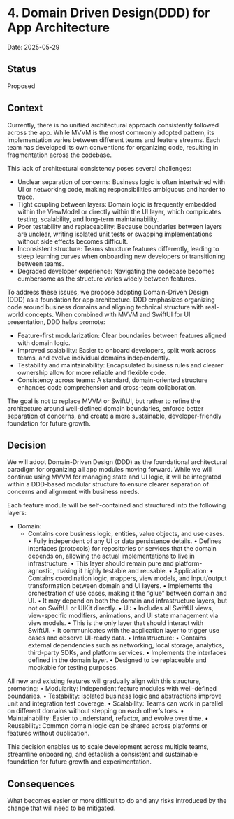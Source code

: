 # 4. Domain Driven Design(DDD) for App Architecture

Date: 2025-05-29

## Status

Proposed

## Context

Currently, there is no unified architectural approach consistently followed across the app. While MVVM is the most commonly adopted pattern,
its implementation varies between different teams and feature streams. 
Each team has developed its own conventions for organizing code, resulting in fragmentation across the codebase.

This lack of architectural consistency poses several challenges:
- Unclear separation of concerns: Business logic is often intertwined with UI or networking code, making responsibilities ambiguous and harder to trace.
- Tight coupling between layers: Domain logic is frequently embedded within the ViewModel or directly within the UI layer, which complicates testing, scalability, and long-term maintainability.
- Poor testability and replaceability: Because boundaries between layers are unclear, writing isolated unit tests or swapping implementations without side effects becomes difficult.
- Inconsistent structure: Teams structure features differently, leading to steep learning curves when onboarding new developers or transitioning between teams.
- Degraded developer experience: Navigating the codebase becomes cumbersome as the structure varies widely between features.

To address these issues, we propose adopting Domain-Driven Design (DDD) as a foundation for app architecture. DDD emphasizes organizing code around business domains and aligning technical structure with real-world concepts. 
When combined with MVVM and SwiftUI for UI presentation, DDD helps promote:
- Feature-first modularization: Clear boundaries between features aligned with domain logic.
- Improved scalability: Easier to onboard developers, split work across teams, and evolve individual domains independently.
- Testability and maintainability: Encapsulated business rules and clearer ownership allow for more reliable and flexible code.
- Consistency across teams: A standard, domain-oriented structure enhances code comprehension and cross-team collaboration.

The goal is not to replace MVVM or SwiftUI, but rather to refine the architecture around well-defined domain boundaries, enforce better separation of concerns, and create a more sustainable, developer-friendly foundation for 
future growth.


## Decision

We will adopt Domain-Driven Design (DDD) as the foundational architectural paradigm for organizing all app modules moving forward. While we will continue using MVVM for managing state and UI logic, it will be integrated 
within a DDD-based modular structure to ensure clearer separation of concerns and alignment with business needs.

Each feature module will be self-contained and structured into the following layers:
- Domain:
  - Contains core business logic, entities, value objects, and use cases.
    •    Fully independent of any UI or data persistence details.
    •    Defines interfaces (protocols) for repositories or services that the domain depends on, allowing the actual implementations to live in infrastructure.
    •    This layer should remain pure and platform-agnostic, making it highly testable and reusable.
    •    Application:
    •    Contains coordination logic, mappers, view models, and input/output transformation between domain and UI layers.
    •    Implements the orchestration of use cases, making it the “glue” between domain and UI.
    •    It may depend on both the domain and infrastructure layers, but not on SwiftUI or UIKit directly.
    •    UI:
    •    Includes all SwiftUI views, view-specific modifiers, animations, and UI state management via view models.
    •    This is the only layer that should interact with SwiftUI.
    •    It communicates with the application layer to trigger use cases and observe UI-ready data.
    •    Infrastructure:
    •    Contains external dependencies such as networking, local storage, analytics, third-party SDKs, and platform services.
    •    Implements the interfaces defined in the domain layer.
    •    Designed to be replaceable and mockable for testing purposes.

All new and existing features will gradually align with this structure, promoting:
    •    Modularity: Independent feature modules with well-defined boundaries.
    •    Testability: Isolated business logic and abstractions improve unit and integration test coverage.
    •    Scalability: Teams can work in parallel on different domains without stepping on each other’s toes.
    •    Maintainability: Easier to understand, refactor, and evolve over time.
    •    Reusability: Common domain logic can be shared across platforms or features without duplication.

This decision enables us to scale development across multiple teams, streamline onboarding, and establish a consistent and sustainable foundation for future growth and experimentation.

## Consequences

What becomes easier or more difficult to do and any risks introduced by the change that will need to be mitigated.



<!--3. Decision-->
<!---->
<!--We will adopt Domain Driven Design as the foundational structure for all app modules moving forward. MVVM will still be used as the UI layer architecture, but within a DDD-oriented structure.-->
<!---->
<!--Each feature module will contain:-->
<!---->
<!--Domain: Business models, use cases, and logic (independent of UI or data sources)-->
<!---->
<!--Application: Coordinators, mappers, view models-->
<!---->
<!--UI: SwiftUI views, modifiers, animations-->
<!---->
<!--Infrastructure: Networking, persistence, third-party services-->
<!---->
<!--All features will follow this structure to promote modularity, maintainability, and scalability.-->
<!---->
<!--4. Alternatives Considered-->
<!---->
<!--Continue with current MVVM-only approach: Rejected due to inconsistent implementations and long-term maintainability concerns.-->
<!---->
<!--Use VIPER or Clean Architecture: Rejected as they tend to be over-engineered for our team’s size and feature complexity.-->
<!---->
<!--Feature-first flat structure: Helpful for small teams, but lacks clear layering and separation of business logic.-->
<!---->
<!--5. Consequences-->
<!---->
<!--Developers will need to be trained in DDD principles and layering-->
<!---->
<!--Refactoring will be required for existing modules to align with DDD-->
<!---->
<!--Improved modularity and testability across features-->
<!---->
<!--Better team collaboration through uniform structure-->
<!---->
<!--Increased onboarding speed and reduced cognitive load for new developers-->
